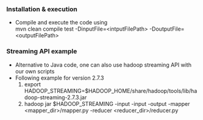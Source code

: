 ### Installation & execution
- Compile and execute the code using <br>
   mvn clean compile test -DinputFile=\<intputFilePath\> -DoutputFile=\<outputFilePath\>

### Streaming API example
- Alternative to Java code, one can also use hadoop streaming API with our own scripts <br>
- Following example for version 2.7.3
  1) export HADOOP_STREAMING=$HADOOP_HOME/share/hadoop/tools/lib/hadoop-streaming-2.7.3.jar <br>
  2) hadoop jar $HADOOP_STREAMING -input <inputFile1> -input <inputFile2> -output <ouptputFile> -mapper <mapper_dir>/mapper.py -reducer <reducer_dir>/reducer.py
